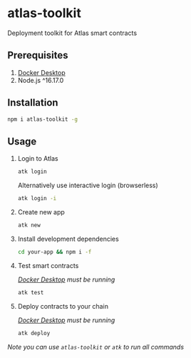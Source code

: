 # atlas-toolkit
Deployment toolkit for Atlas smart contracts

## Prerequisites
1. [Docker Desktop](https://www.docker.com/products/docker-desktop/)
2. Node.js ^16.17.0

## Installation
```sh
npm i atlas-toolkit -g
```

## Usage
1. Login to Atlas
    ```sh
    atk login
    ```
   Alternatively use interactive login (browserless)
   ```sh
   atk login -i
   ```
2. Create new app
    ```sh
    atk new
    ```

3. Install development dependencies 
    ```sh
    cd your-app && npm i -f
    ```

4. Test smart contracts

    *[Docker Desktop](https://www.docker.com/products/docker-desktop/) must be running*
    ```sh
    atk test
    ```

5. Deploy contracts to your chain

    *[Docker Desktop](https://www.docker.com/products/docker-desktop/) must be running*
    ```sh
    atk deploy
    ```
*Note you can use `atlas-toolkit` or `atk` to run all commands*
